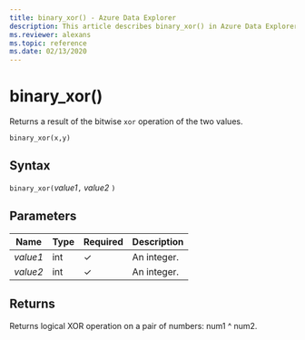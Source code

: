 ```yaml
---
title: binary_xor() - Azure Data Explorer
description: This article describes binary_xor() in Azure Data Explorer.
ms.reviewer: alexans
ms.topic: reference
ms.date: 02/13/2020
---
```

# binary_xor()

Returns a result of the bitwise `xor` operation of the two values.

```kusto
binary_xor(x,y)
```

## Syntax

`binary_xor(`*value1*`,` *value2* `)`

## Parameters

| Name | Type | Required | Description |
|--|--|--|--|
| *value1* | int | &check; | An integer. |
| *value2* | int | &check; | An integer. |

## Returns

Returns logical XOR operation on a pair of numbers: num1 ^ num2.
